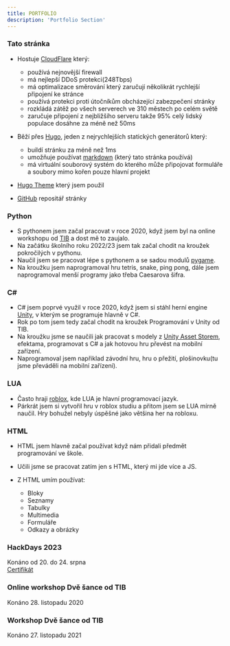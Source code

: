 ```yaml
---
title: PORTFOLIO
description: 'Portfolio Section'
---
```


### Tato stránka
- Hostuje <a href="https://dash.cloudflare.com/" target="_blank">CloudFlare</a> který:

    - používá nejnovější firewall
    - má nejlepší DDoS protekci(248Tbps)
    - má optimalizace směrování který zaručují několikrát rychlejší připojení ke stránce
    - používá protekci proti útočníkům obcházející zabezpečení stránky
    - rozkládá zátěž po všech serverech ve 310 městech po celém světě
    - zaručuje připojení z nejbližšího serveru takže 95% celý lidský populace dosáhne za méně než 50ms

- Běží přes <a href="https://gohugo.io" target="_blank">Hugo</a>, jeden z nejrychlejších statických generátorů který:
    - buildí stránku za méně než 1ms
    - umožňuje používat <a href="https://www.markdownguide.org/basic-syntax/" target="_blank">markdown</a> (který tato stránka používá)
    - má virtuální souborový systém do kterého může připojovat formuláře a soubory mimo kořen pouze hlavní projekt

- <a href="https://github.com/bjacquemet/personal-web" target="_blank">Hugo Theme</a> který jsem použil

- <a href="https://github.com/cybutr/adam-simek-personal-portfolio" target="_blank">GitHub</a> repositář stránky

### Python

- S pythonem jsem začal pracovat v roce 2020, když jsem byl na online workshopu od <a href="https://tib.cz" target="_blank">TIB</a> a dost mě to zaujalo.
- Na začátku školního roku 2022/23 jsem tak začal chodit na kroužek pokročilých v pythonu.
- Naučil jsem se pracovat lépe s pythonem a se sadou modulů <a href="https://www.pygame.org/wiki/about" target="_blank">pygame</a>.
- Na kroužku jsem naprogramoval hru tetris, snake, ping pong, dále jsem naprogramoval menší programy jako třeba Caesarova šifra.

### C#

- C# jsem poprvé využil v roce 2020, když jsem si stáhl herní engine <a href="https://unity.com" target="_blank">Unity</a>, v kterým se programuje hlavně v C#.
- Rok po tom jsem tedy začal chodit na kroužek Programování v Unity od TIB.
- Na kroužku jsme se naučili jak pracovat s modely z <a href="https://assetstore.unity.com" target="_blank">Unity Asset Storem</a>, efektama, programovat s C# a jak hotovou hru převést na mobilní zařízení.
- Naprogramoval jsem napřiklad závodní hru, hru o přežití, plošinovku(tu jsme převáděli na mobilní zařízení).

### LUA

- Často hraji <a href="https://www.roblox.com/home" target="_blank">roblox</a>, kde LUA je hlavní programovací jazyk.
- Párkrát jsem si vytvořil hru v roblox studiu a přitom jsem se LUA mírně naučil. Hry bohužel nebyly úspěšné jako většina her na robloxu.

### HTML

- HTML jsem hlavně začal používat když nám přidali předmět programování ve škole.
- Učili jsme se pracovat zatím jen s HTML, který mi jde více a JS.
- Z HTML umím používat:

    - Bloky
    - Seznamy
    - Tabulky
    - Multimedia
    - Formuláře
    - Odkazy a obrázky



### HackDays 2023
Konáno od 20. do 24. srpna  
<a href="/portfolio/certificate.pdf" target="_blank">Certifikát</a>

### Online workshop Dvě šance od TIB
Konáno 28. listopadu 2020

### Workshop Dvě šance od TIB
Konáno 27. listopadu 2021